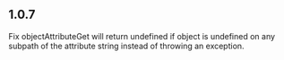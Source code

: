 ## 1.0.7
Fix objectAttributeGet will return undefined if object is undefined on any subpath of the attribute string instead of throwing an exception.
